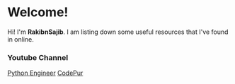# Welcome!

Hi! I'm **RakibnSajib**. I am listing down some useful resources that I've found in online.


### Youtube Channel
[Python Engineer](https://www.youtube.com/c/PythonEngineer/)
[CodePur](https://www.youtube.com/c/HelloCodepur)
